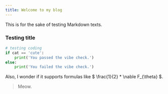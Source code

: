 ```yaml
---
title: Welcome to my blog
---
```


This is for the sake of testing Markdown texts. 

### Testing title

```python
# testing coding
if cat == 'cute':
    print('You passed the vibe check.')
else:
    print('You failed the vibe check.')
```

Also, I wonder if it supports formulas like $ \frac{1}{2} * \nable F_{\theta} $.

> Meow.

